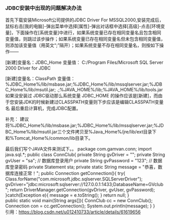 
<h3>JDBC安装中出现的问题解决办法</h3>首先下载安装Microsoft公司提供的JDBC Driver For MSSQL2000,安装完成后，鼠标右击[我的电脑]-弹出菜单中选择[属性]-弹出对话框中选择[高级]-点击[环境变量]，下面操作在[系统变量]中进行，如果系统变量已存在相同变量名且包含相同变量值，则跳过该步操作；如果系统变量已存在相同变量名但未包含相同变量值，则添加该变量值（用英文“;”隔开）；如果系统变量不存在相同变量名，则按如下操作——
 
[新建]变量名：JDBC_Home  变量值：
C:/Program Files/Microsoft SQL Server 2000 Driver for JDBC 
 
[新建]变量名：ClassPath     变量值：
%JDBC_Home%/lib/msbase.jar;%JDBC_Home%/lib/mssqlserver.jar;%JDBC_Home%/lib/msutil.jar;
.;%JAVA_HOME%/lib;%JAVA_HOME%/lib/tools.jar
如果没安装过 JDBC驱动那么系统变量 JDBC_HOME 的操作应该是[新建]，而由于您安装JDK的时候新建过CLASSPATH变量则下步应该是编辑CLASSPATH变量名
最后重启计算机，完成JDBC配置。

补充：
建议将%JDBC_Home%/lib/msbase.jar;%JDBC_Home%/lib/mssqlserver.jar;%JDBC_Home%/lib/msutil.jar三个文件拷贝至%Java_Home%/jre/lib/ext目录下和%Tomcat_Home%/common/lib目录下。

最后我们写个JAVA文件来测试下。。
package com.gamvan.conn;
import java.sql.*;
public class ConnClub{
    private String gvDriver = ""; 
    private String gvUser = "sa"; // 数据库登录用户
    private String gvPassword = "123"; // 数据库登录密码
    private Statement sta;
    private static String message = "恭喜，数据库连接正常！";
    public Connection getConnection(){
        try{
            Class.forName("com.microsoft.jdbc.sqlserver.SQLServerDriver");
            gvDriver="jdbc:microsoft:sqlserver://127.0.0.1:1433;DatabaseName=GVclub";
            return DriverManager.getConnection(gvDriver, gvUser, gvPassword);
           }catch(Exception e){
            message = e.toString();
        }
        return null;
    }  
    public static void main(String args[]){
        ConnClub cc = new ConnClub();
        Connection con = cc.getConnection();
        System.out.println(message);
    }
}
<br>引用：https://blog.csdn.net/u012410733/article/details/61619656</br>
